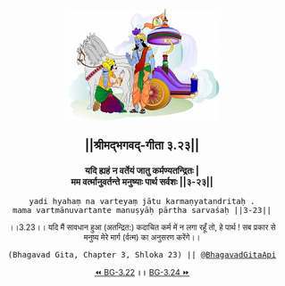 <center><img src="../../asset/BG.png" alt="#API #bhagavadgitaapi #slok #nodejs #js #api #gitaapi #krishna #hinduism #vedic #ISKCON #shreemadbhagavadgita #technology"/>
<h2>||श्रीमद्‍भगवद्‍-गीता ३.२३||</h2>
<h3>यदि ह्यहं न वर्तेयं जातु कर्मण्यतन्द्रितः |<br/>मम वर्त्मानुवर्तन्ते मनुष्याः पार्थ सर्वशः ||३-२३||</h3>
<pre>yadi hyahaṃ na varteyaṃ jātu karmaṇyatandritaḥ .<br/>mama vartmānuvartante manuṣyāḥ pārtha sarvaśaḥ ||3-23||</pre>
<p>।।3.23।। यदि मैं सावधान हुआ (अतन्द्रित:) कदाचित कर्म में न लगा रहूँ तो, हे पार्थ ! सब प्रकार से मनुष्य मेरे मार्ग (र्वत्म) का अनुसरण करेंगे।।</p>
<pre>(Bhagavad Gita, Chapter 3, Shloka 23) || <a href="https://twitter.com/bhagavadgitaapi">@BhagavadGitaApi</a></pre><a href="../../3/22">⏪  BG-3.22</a><b>        ।।        </b><a href="../../3/24">BG-3.24  ⏩</a></center></center>